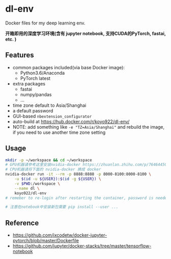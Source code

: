 # dl-env

Docker files for my deep learning env.

**开箱即用的深度学习环境(含有 jupyter notebook, 支持CUDA的PyTorch, fastai, etc. )**

## Features

- common packages included(via base Docker image):
	- Python3.6/Anaconda
	- PyTorch latest
- extra packages
	- fastai
	- numpy/pandas
	- ...
- time zone default to Asia/Shanghai
- a default password
- GUI-based `nbextension_configurator`
- auto-build at https://hub.docker.com/r/koyo922/dl-env/
- NOTE: add something like `-e "TZ=Asia/Shanghai"` and rebuild the image, if you need to use another time zone setting

## Usage

```bash
mkdir -p ~/workspace && cd ~/workspace
# GPU机器请参考这里安装nvidia-docker https://zhuanlan.zhihu.com/p/76464450
# CPU机器请将下面的 nvidia-docker 换成 docker
nvidia-docker run -it --rm -p 8888:8888 -p 8000-8100:8000-8100 \
	-u $(id -u ${USER}):$(id -g ${USER}) \
	-v $PWD:/workspace \
	--name dl \
	koyo922/dl-env
# remeber to re-login after restarting the container, password is needed only at the first time

# 注意在notebook中安装新包需要 pip install --user ...
```

## Reference

- https://github.com/jxcodetw/docker-jupyter-pytorch/blob/master/Dockerfile
- https://github.com/jupyter/docker-stacks/tree/master/tensorflow-notebook
